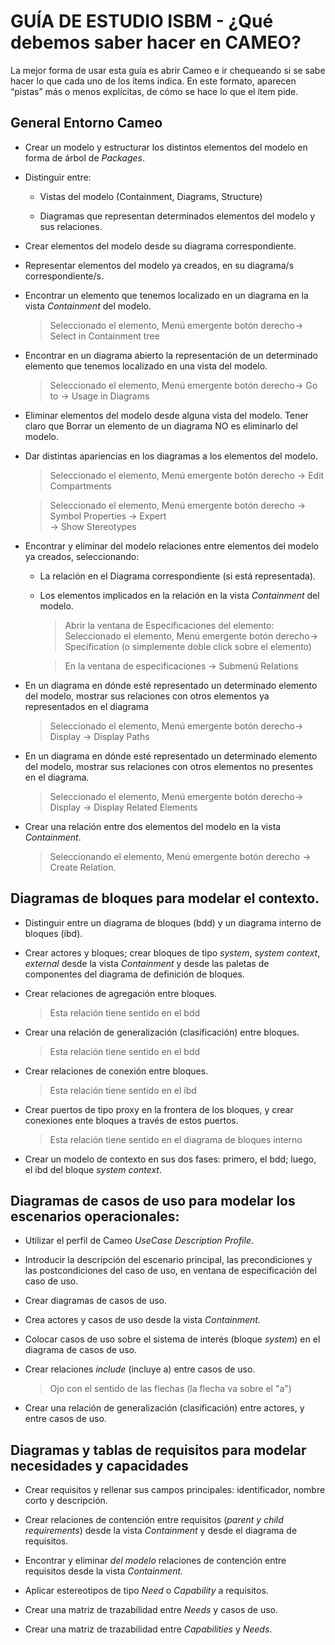 # GUÍA DE ESTUDIO ISBM - ¿Qué debemos saber hacer en CAMEO?

La mejor forma de usar esta guía es abrir Cameo e ir chequeando si se sabe hacer
lo que cada uno de los ítems indica. En este formato, aparecen “pistas” más o
menos explícitas, de cómo se hace lo que el ítem pide.

## General Entorno Cameo

*   Crear un modelo y estructurar los distintos elementos del modelo en forma de
    árbol de *Packages*.

*   Distinguir entre:

    *   Vistas del modelo (Containment, Diagrams, Structure)

    *   Diagramas que representan determinados elementos del modelo y sus
    relaciones.

*   Crear elementos del modelo desde su diagrama correspondiente.

*   Representar elementos del modelo ya creados, en su diagrama/s
    correspondiente/s.

*   Encontrar un elemento que tenemos localizado en un diagrama en la vista
    *Containment* del modelo.

    > Seleccionado el elemento, Menú emergente botón derecho-\> Select in
    > Containment tree

*   Encontrar en un diagrama abierto la representación de un determinado
    elemento que tenemos localizado en una vista del modelo.

    > Seleccionado el elemento, Menú emergente botón derecho-\> Go to -\> Usage in
    > Diagrams

*   Eliminar elementos del modelo desde alguna vista del modelo. Tener claro que
    Borrar un elemento de un diagrama NO es eliminarlo del modelo.

*   Dar distintas apariencias en los diagramas a los elementos del modelo.

    > Seleccionado el elemento, Menú emergente botón derecho -\> Edit Compartments
    
    > Seleccionado el elemento, Menú emergente botón derecho -\> Symbol Properties
    > \-\> Expert  
    > \-\> Show Stereotypes

*   Encontrar y eliminar del modelo relaciones entre elementos del modelo ya
    creados, seleccionando:

    *   La relación en el Diagrama correspondiente (si está representada).

    *   Los elementos implicados en la relación en la vista *Containment* del
        modelo.

        > Abrir la ventana de Especificaciones del elemento: Seleccionado el
        > elemento, Menú emergente botón derecho-\> Specification (o simplemente
        > doble click sobre el elemento)

        > En la ventana de especificaciones -\> Submenú Relations

*   En un diagrama en dónde esté representado un determinado elemento del
    modelo, mostrar sus relaciones con otros elementos ya representados en el
    diagrama

    > Seleccionado el elemento, Menú emergente botón derecho-\> Display -\>
    > Display Paths

*   En un diagrama en dónde esté representado un determinado elemento del
    modelo, mostrar sus relaciones con otros elementos no presentes en el
    diagrama.

    > Seleccionado el elemento, Menú emergente botón derecho-\> Display -\>
    > Display Related Elements
     
*   Crear una relación entre dos elementos del modelo en la vista *Containment*. 

    > Seleccionando el elemento, Menú emergente botón derecho \-\> Create Relation.

## Diagramas de bloques para modelar el contexto.

*   Distinguir entre un diagrama de bloques (bdd) y un diagrama interno de
    bloques (ibd).

*   Crear actores y bloques; crear bloques de tipo *system*, *system* *context*,
    *external* desde la vista *Containment* y desde las paletas de componentes
    del diagrama de definición de bloques.

*   Crear relaciones de agregación entre bloques.

    > Esta relación tiene sentido en el bdd

*   Crear una relación de generalización (clasificación) entre bloques.

    > Esta relación tiene sentido en el bdd

*   Crear relaciones de conexión entre bloques.

    > Esta relación tiene sentido en el ibd

*   Crear puertos de tipo proxy en la frontera de los bloques, y crear
    conexiones ente bloques a través de estos puertos.

    > Esta relación tiene sentido en el diagrama de bloques interno

*   Crear un modelo de contexto en sus dos fases: primero, el bdd; luego, el ibd
    del bloque *system context*.

## Diagramas de casos de uso para modelar los escenarios operacionales:

*   Utilizar el perfil de Cameo *UseCase Description Profile*.

*   Introducir la descripción del escenario principal, las precondiciones y las
    postcondiciones del caso de uso, en ventana de especificación del caso de
    uso.

*   Crear diagramas de casos de uso.

*   Crea actores y casos de uso desde la vista *Containment.*

*   Colocar casos de uso sobre el sistema de interés (bloque *system*) en el
    diagrama de casos de uso.

*   Crear relaciones *include* (incluye a) entre casos de uso.

    > Ojo con el sentido de las flechas (la flecha va sobre el "a")

*   Crear una relación de generalización (clasificación) entre actores, y entre
    casos de uso.

## Diagramas y tablas de requisitos para modelar necesidades y capacidades

*   Crear requisitos y rellenar sus campos principales: identificador, nombre
    corto y descripción.

*   Crear relaciones de contención entre requisitos (*parent y child
    requirements*) desde la vista *Containment* y desde el diagrama de
    requisitos.

*   Encontrar y eliminar *del modelo* relaciones de contención entre requisitos
    desde la vista *Containment.*

*   Aplicar estereotipos de tipo *Need* o *Capability* a requisitos.

*   Crear una matriz de trazabilidad entre *Needs* y casos de uso.

*   Crear una matriz de trazabilidad entre *Capabilities* y *Needs*.
